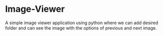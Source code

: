 # Image-Viewer
A simple image viewer application using python where we can add desired folder and can see the image with the options of previous and next image.

